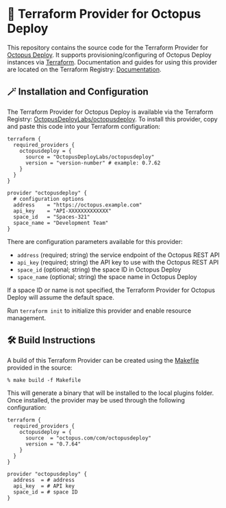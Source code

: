 # 🐙 Terraform Provider for Octopus Deploy

This repository contains the source code for the Terraform Provider for [Octopus Deploy](https://octopus.com). It supports provisioning/configuring of Octopus Deploy instances via [Terraform](https://www.terraform.io/). Documentation and guides for using this provider are located on the Terraform Registry: [Documentation](https://registry.terraform.io/providers/OctopusDeployLabs/octopusdeploy/latest/docs).

## 🪄 Installation and Configuration

The Terraform Provider for Octopus Deploy is available via the Terraform Registry: [OctopusDeployLabs/octopusdeploy](https://registry.terraform.io/providers/OctopusDeployLabs/octopusdeploy). To install this provider, copy and paste this code into your Terraform configuration:

```hcl
terraform {
  required_providers {
    octopusdeploy = {
      source = "OctopusDeployLabs/octopusdeploy"
      version = "version-number" # example: 0.7.62
    }
  }
}

provider "octopusdeploy" {
  # configuration options
  address    = "https://octopus.example.com"
  api_key    = "API-XXXXXXXXXXXXX"
  space_id   = "Spaces-321"
  space_name = "Development Team"
}
```

There are configuration parameters available for this provider:

* `address` (required; string) the service endpoint of the Octopus REST API
* `api_key` (required; string) the API key to use with the Octopus REST API
* `space_id` (optional; string) the space ID in Octopus Deploy
* `space_name` (optional; string) the space name in Octopus Deploy

If a space ID or name is not specified, the Terraform Provider for Octopus Deploy will assume the default space.

Run `terraform init` to initialize this provider and enable resource management.

## 🛠 Build Instructions

A build of this Terraform Provider can be created using the [Makefile](https://github.com/OctopusDeployLabs/terraform-provider-octopusdeploy/blob/master/Makefile) provided in the source:

```
% make build -f Makefile
```

This will generate a binary that will be installed to the local plugins folder. Once installed, the provider may be used through the following configuration:

```hcl
terraform {
  required_providers {
    octopusdeploy = {
      source  = "octopus.com/com/octopusdeploy"
      version = "0.7.64"
    }
  }
}

provider "octopusdeploy" {
  address  = # address
  api_key  = # API key
  space_id = # space ID
}
```
